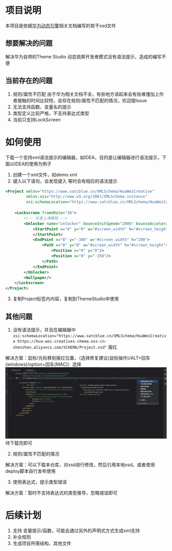 # 项目说明
本项目是依据[华为动态引擎](https://developer.huawei.com/consumer/cn/doc/content/themes-engine-overview-0000001054588463)相关文档编写的若干xsd文件
## 想要解决的问题
解决华为自带的Theme Studio 动态锁屏开发者模式没有语法提示，造成的编写不便
## 当前存在的问题
1. 规则/属性不匹配
由于华为相关文档不全，有些地方读起来会有些难懂加上作者接触的时间比较短，会存在规则/属性不匹配的情况，欢迎提Issue
2. 无法支持函数、变量名的提示
3. 类型定义比较严格，不支持表达式类型
4. 当前只支持LockScreen
# 如何使用
下载一个支持xml语法提示的编辑器，如IDEA，目的是让编辑器进行语法提示，下面以IDEA的使用为例子
1. 创建一个xml文件，如demo.xml
2. 键入以下语句，会发现键入<Lockscreen> 等时会有相应的语法提示
```xml
<Project xmlns="https://www.satcblue.cn/XMLSchema/HuaWeiCreative"
         xmlns:xsi="http://www.w3.org/2001/XMLSchema-instance"
         xsi:schemaLocation="https://www.satcblue.cn/XMLSchema/HuaWeiCreative https://hua-wei-creatives-chema.oss-cn-shenzhen.aliyuncs.com/SCHEMA/Project.xsd">

    <Lockscreen frameRate="30">
        <!-- 任意上滑解锁 -->
        <Unlocker name="unlocker" bounceInitSpeed="2000" bounceAcceleration="3000">
            <StartPoint x="0" y="0" w="#screen_width" h="#screen_height">
            </StartPoint>
            <EndPoint x="0" y="-300" w="#screen_width" h="200">
                <Path x="0" y="0" w="#screen_width" h="#screen_height">
                    <Position x="0" y="0"/>
                    <Position x="0" y="-150"/>
                </Path>
            </EndPoint>
        </Unlocker>
        <Wallpaper/>
    </Lockscreen>
</Project>
```
3. 复制Project标签内内容，复制到ThemeStudio中使用
## 其他问题
1. 没有语法提示，并且在编辑器中`xsi:schemaLocation="https://www.satcblue.cn/XMLSchema/HuaWeiCreative https://hua-wei-creatives-chema.oss-cn-shenzhen.aliyuncs.com/SCHEMA/Project.xsd"` 报红

解决方案：鼠标/光标移到报红位置，（选择修复建议(鼠标操作)/ALT+回车(windows)/option+回车(MAC)）选择![手动提取外部资源](doc%2Fmanual_download_xsd.png)待下载完即可

2. 规则/属性不匹配的情况

解决方案：可以下载本仓库，对xsd进行修改，然后引用本地xsd。或者使用deploy脚本自行发布使用

3. 使用表达式，提示类型错误

解决方案：暂时不支持表达式的类型推导，忽略错误即可

# 后续计划
1. 支持 变量提示/函数，可能会通过另外的声明式方式生成xml支持
2. 补全规则
3. 生成项目所需结构、其他文件


